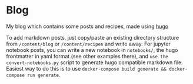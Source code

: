 # Blog

My blog which contains some posts and recipes, made using [hugo](https://gohugo.io/)

To add markdown posts, just copy/paste an existing directory structure from `/content/blog` or `/content/recipes` and write away. For jupyter notebook posts, you can write a new notebook in `notebooks/`, the hugo frontmatter in yaml format (see other examples there), and `use the convert-notebooks.py` script to generate hugo compatible markdown file. Easiest way to do this is to use `docker-compose build generate && docker-compose run generate`. 
